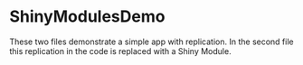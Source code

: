 # ShinyModulesDemo

These two files demonstrate a simple app with replication. In the second file this replication in the code is replaced with a Shiny Module.
